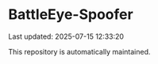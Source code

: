 # BattleEye-Spoofer

Last updated: 2025-07-15 12:33:20

This repository is automatically maintained.
